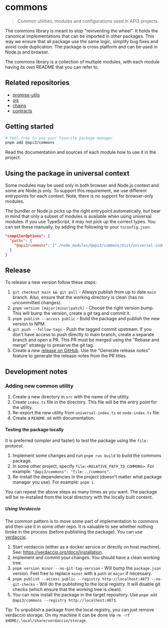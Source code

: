 # commons

> Common utilities, modules and configurations used in API3 projects.

The commons library is meant to stop "reinventing the wheel". It holds the canonical implementations that can be
imported in other packages. This way we ensure that all package use the same logic, simplify bug fixes and avoid code
duplication. The package is cross platform and can be used in Node.js and browser.

The commons library is a collection of multiple modules, with each module having its own README that you can refer to.

## Related repositories

- [promise-utils](https://github.com/api3dao/promise-utils)
- [ois](https://github.com/api3dao/ois)
- [chains](https://github.com/api3dao/chains)
- [contracts](https://github.com/api3dao/contracts)

## Getting started

```sh
# Feel free to use your favorite package manager
pnpm add @api3/commons
```

Read the documentation and sources of each module how to use it in the project.

## Using the package in universal context

Some modules may be used only in both browser and Node.js context and some are Node.js only. To support this
requirement, we use different entrypoints for each context. Note, there is no support for browser-only modules.

The bundler or Node.js picks up the right entrypoint automatically, but bear in mind that only a subset of modules is
available when using universal modules. If you use TypeScript, it may not pick up the correct types. You can set these
manually, by adding the following to your `tsconfig.json`:

```json
"compilerOptions": {
  "paths": {
    "@api3/commons": ["./node_modules/@api3/commons/dist/universal-index.d.ts"]
  }
}
```

## Release

To release a new version follow these steps:

1. `git checkout main && git pull` - Always publish from up to date `main` branch. Also, ensure that the working
   directory is clean (has no uncommitted changes).
2. `pnpm version [major|minor|patch]` - Choose the right version bump. This will bump the version, create a git tag and
   commit it.
3. `pnpm publish --access public` - Build the package and publish the new version to NPM.
4. `git push --follow-tags` - Push the tagged commit upstream. If you don't have access to push directly to main branch,
   create a separate branch and open a PR. This PR must be merged using the "Rebase and merge" strategy to preserve the
   git tag.
5. Create a new [release on GitHub](https://github.com/api3dao/commons/releases). Use the "Generate release notes"
   feature to generate the release notes from the PR titles.

## Development notes

### Adding new common utility

1. Create a new directory in `src` with the name of the utility.
2. Create `index.ts` file in the directory. This file will be the entry point for the utility.
3. Re-export the new utility from `universal-index.ts` or `node-index.ts` file.
4. Create a `README.md` with documentation.

#### Testing the package locally

It is preferred (simpler and faster) to test the package using the `file:` protocol.

1. Implement some changes and run `pnpm run build` to build the commons package.
2. In some other project, specify `file:<RELATIVE_PATH_TO_COMMONS>`. For example: `"@api3/commons": "file:../commons"`.
3. Re-install the dependencies in the project (doesn't matter what package manager you use). For example: `pnpm i`.

You can repeat the above steps as many times as you want. The package will be re-installed from the local directory with
the locally built content.

##### Using Verdaccio

The common pattern is to move some part of implementation to commons and then use it in some other repo. It is valuable
to see whether nothing broke in the process (before publishing the package). You can use
[verdaccio](https://verdaccio.org/).

1. Start verdaccio (either as a docker service or directly on host machine). See:
   https://verdaccio.org/docs/installation.
2. Implement and commit your changes. You should have a clean working tree.
3. `pnpm version minor --no-git-tag-version` - Will bump the `package.json` version. Feel free to replace `minor` with a
   `path` or `major` if necessary.
4. `pnpm publish --access public --registry http://localhost:4873 --no-git-checks` - Will do the publishing to the local
   registry. It will disable git checks (which ensure that the working tree is clean).
5. You can now install the package in the target repository. Use
   `pnpm add @api3/commons --registry http://localhost:4873`.

Tip: To unpublish a package from the local registry, you can just remove verdaccio storage. On my machine it can be done
via `rm -rf $HOME/.local/share/verdaccio/storage`.
